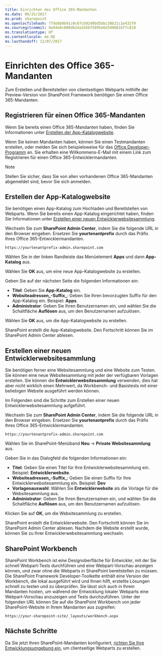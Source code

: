 ```yaml
---
title: Einrichten des Office 365-Mandanten
ms.date: 09/25/2017
ms.prod: sharepoint
ms.openlocfilehash: 77de8b0b91c0c67cb9149bd5bbc38b21c1e432f9
ms.sourcegitcommit: 0a94e0c600db24a1b5bf5895e6d3d9681bf7c810
ms.translationtype: HT
ms.contentlocale: de-DE
ms.lasthandoff: 12/07/2017
---
```

# <a name="set-up-your-office-365-tenant"></a>Einrichten des Office 365-Mandanten

Zum Erstellen und Bereitstellen von clientseitigen Webparts mithilfe der Preview-Version von SharePoint Framework benötigen Sie einen Office 365-Mandanten. 

## <a name="sign-up-for-an-office-365-tenant"></a>Registrieren für einen Office 365-Mandanten
Wenn Sie bereits einen Office 365-Mandanten haben, finden Sie Informationen unter [Erstellen der App-Katalogwebsite](#create-app-catalog-site).

Wenn Sie keinen Mandanten haben, können Sie einen Testmandanten erstellen, oder melden Sie sich beispielsweise für das [Office Developer-Programm](https://profile.microsoft.com/RegSysProfileCenter/wizardnp.aspx?wizid=7a6e3d71-b057-49cc-b2aa-158ff23432f3&lcid=1033&culture=en-us&dir=LTR) an. Sie erhalten eine Willkommens-E-Mail mit einem Link zum Registrieren für einen Office 365-Entwicklermandanten. 

> [!NOTE] 
> Stellen Sie sicher, dass Sie von allen vorhandenen Office 365-Mandanten abgemeldet sind, bevor Sie sich anmelden.

## <a name="create-app-catalog-site"></a>Erstellen der App-Katalogwebsite
Sie benötigen einen App-Katalog zum Hochladen und Bereitstellen von Webparts. Wenn Sie bereits einen App-Katalog eingerichtet haben, finden Sie Informationen unter [Erstellen einer neuen Entwicklerwebsitesammlung](#create-a-new-developer-site-collection).  

Wechseln Sie zum **SharePoint Admin Center**, indem Sie die folgende URL in den Browser eingeben. Ersetzen Sie **yourtenantprefix** durch das Präfix Ihres Office 365-Entwicklermandanten.
    
```
https://yourtenantprefix-admin.sharepoint.com
```
    
Wählen Sie in der linken Randleiste das Menüelement **Apps** und dann **App-Katalog** aus.

Wählen Sie **OK** aus, um eine neue App-Katalogwebsite zu erstellen.

Geben Sie auf der nächsten Seite die folgenden Informationen ein:

* **Titel**: Geben Sie **App-Katalog** ein.
* **Websiteadressen_-Suffix_**: Geben Sie Ihren bevorzugten Suffix für den App-Katalog ein. Beispiel: **Apps**.
* **Administrator**: Geben Sie Ihren Benutzernamen ein, und wählen Sie die Schaltfläche **Auflösen** aus, um den Benutzernamen aufzulösen.

Wählen Sie **OK** aus, um die App-Katalogwebsite zu erstellen.

SharePoint erstellt die App-Katalogwebsite. Den Fortschritt können Sie im SharePoint Admin Center ablesen.

## <a name="create-a-new-developer-site-collection"></a>Erstellen einer neuen Entwicklerwebsitesammlung
Sie benötigen ferner eine Websitesammlung und eine Website zum Testen. Sie können eine neue Websitesammlung mit jeder der verfügbaren Vorlagen erstellen. Sie können die **Entwicklerwebsitesammlung** verwenden, dies hat aber nicht wirklich einen Mehrwert, da Workbench- und Basistests mit einer beliebigen Website ausgeführt werden können.

Im Folgenden sind die Schritte zum Erstellen einer neuen Entwicklerwebsitesammlung aufgeführt.

 Wechseln Sie zum **SharePoint Admin Center**, indem Sie die folgende URL in den Browser eingeben. Ersetzen Sie **yourtenantprefix** durch das Präfix Ihres Office 365-Entwicklermandanten.
    
```
https://yourtenantprefix-admin.sharepoint.com
```
    
Wählen Sie im SharePoint-Menüband **Neu** -> **Private Websitesammlung** aus.

Geben Sie in das Dialogfeld die folgenden Informationen ein:

* **Titel**: Geben Sie einen Titel für Ihre Entwicklerwebsitesammlung ein. Beispiel: **Entwicklerwebsite**.
* **Websiteadressen_-Suffix_**: Geben Sie einen Suffix für Ihre Entwicklerwebsitesammlung ein. Beispiel: **Dev**
* **Vorlagenauswahl**: Wählen Sie **Entwicklerwebsite** als die Vorlage für die Websitesammlung aus.
* **Administrator**: Geben Sie Ihren Benutzernamen ein, und wählen Sie die Schaltfläche **Auflösen** aus, um den Benutzernamen aufzulösen.

Klicken Sie auf **OK**, um die Websitesammlung zu erstellen.

SharePoint erstellt die Entwicklerwebsite. Den Fortschritt können Sie im SharePoint Admin Center ablesen. Nachdem die Website erstellt wurde, können Sie zu Ihrer Entwicklerwebsitesammlung wechseln.

## <a name="sharepoint-workbench"></a>SharePoint Workbench
SharePoint Workbench ist eine Designoberfläche für Entwickler, mit der Sie schnell Webpart-Tests durchführen und eine Webpart-Vorschau anzeigen können, und zwar ohne die Webparts in SharePoint bereitstellen zu müssen. Die SharePoint Framework Developer-Toolkette enthält eine Version der Workbench, die lokal ausgeführt wird und Ihnen hilft, erstellte Lösungen schnell zu testen und zu überprüfen. Sie lässt sich auch in Ihrem Mandanten hosten, um während der Entwicklung lokaler Webparts eine Webpart-Vorschau anzuzeigen und Tests durchzuführen. Unter der folgenden URL können Sie auf die SharePoint Workbench von jeder SharePoint-Website in Ihrem Mandanten aus zugreifen:

```
https://your-sharepoint-site/_layouts/workbench.aspx
```

## <a name="next-steps"></a>Nächste Schritte
Da Sie jetzt Ihren SharePoint-Mandanten konfiguriert, [richten Sie Ihre Entwicklungsumgebung ein](./set-up-your-development-environment.md), um clientseitige Webparts zu erstellen.
